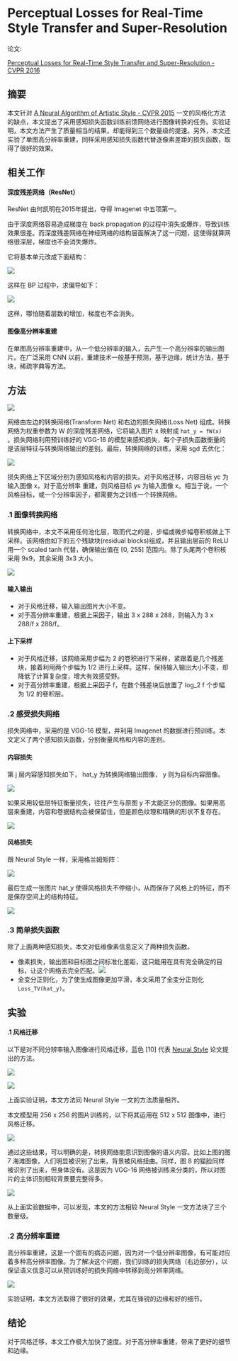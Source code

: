# Perceptual Losses for Real-Time Style Transfer and Super-Resolution

论文:

[Perceptual Losses for Real-Time Style Transfer and Super-Resolution - CVPR 2016](https://arxiv.org/abs/1603.08155)



## 摘要

本文针对 [A Neural Algorithm of Artistic Style - CVPR 2015](https://arxiv.org/abs/1508.06576) 一文的风格化方法的缺点，本文提出了采用感知损失函数训练前馈网络进行图像转换的任务。实验证明，本文方法产生了质量相当的结果，却能得到三个数量级的提速。另外，本文还实验了单图高分辨率重建，同样采用感知损失函数代替逐像素差距的损失函数，取得了很好的效果。



## 相关工作

#### 深度残差网络（ResNet）

ResNet 由何凯明在2015年提出，夺得 Imagenet 中五项第一。

由于深度网络容易造成梯度在 back propagation 的过程中消失或爆炸，导致训练效果很差。而深度残差网络在神经网络的结构层面解决了这一问题，这使得就算网络很深层，梯度也不会消失爆炸。

它将基本单元改成下面结构：

![](pics/resnet.png)

这样在 BP 过程中，求偏导如下：

![](pics/1.png)

这样，哪怕随着层数的增加，梯度也不会消失。



#### 图像高分辨率重建

在单图高分辨率重建中，从一个低分辨率的输入，去产生一个高分辨率的输出图片。在广泛采用 CNN 以前，重建技术一般基于预测，基于边缘，统计方法，基于块，稀疏字典等方法。



## 方法

![](pics/fig_2.png)

网络由左边的转换网络(Transform Net) 和右边的损失网络(Loss Net) 组成。转换网络为权重参数为 W 的深度残差网络，它将输入图片 x 映射成 `hat_y = fW(x) ` 。损失网络利用预训练好的 VGG-16 的模型来感知损失，每个子损失函数衡量的是该层特征与转换网络输出的差别。最后，转换网络的训练，采用 sgd 去优化：

![](pics/2.png)

损失网络上下区域分别为感知风格和内容的损失。对于风格迁移，内容目标 yc 为输入图像 x，对于高分辨率 重建，则风格目标 ys 为输入图像 x。相当于说，一个风格目标，或一个分辨率因子，都需要为之训练一个转换网络。



### .1 图像转换网络

转换网络中，本文不采用任何池化层，取而代之的是，步幅或微步幅卷积核做上下采样。该网络由如下的五个残缺块(residual blocks)组成，并且输出层前的 ReLU 用一个 scaled tanh 代替，确保输出值在 [0, 255] 范围内。除了头尾两个卷积核采用 9x9，其余采用 3x3 大小。

![](pics/resblock.png)

#### 输入输出

* 对于风格迁移，输入输出图片大小不变。
* 对于高分辨率重建，根据上采因子，输出 3 x 288 x 288，则输入为 3 x 288/f x 288/f。

#### 上下采样

* 对于风格迁移，该网络采用步幅为 2 的卷积进行下采样，紧跟着是几个残差块，接着利用两个步幅为 1/2 进行上采样。这样，保持输入输出大小不变，却降低了计算复杂度，增大有效感受野。
* 对于高分辨率重建，根据上采因子 f，在数个残差块后放置了 log_2 f 个步幅为 1/2 的卷积层。



### .2 感受损失网络

损失网络中，采用的是 VGG-16 模型，并利用 Imagenet 的数据进行预训练。本文定义了两个感知损失函数，分别衡量风格和内容的差别。

#### 内容损失

第 j 层内容感知损失如下， hat_y 为转换网络输出图像， y 则为目标内容图像。

![](pics/3.png)

如果采用较低层特征衡量损失，往往产生与原图 y 不太能区分的图像。如果用高层来重建，内容和卷据结构会被保留住，但是颜色纹理和精确的形状不复存在。

![](pics/fig_3.png)

#### 风格损失

跟 Neural Style 一样，采用格兰姆矩阵：

![](pics/4.png)

最后生成一张图片 hat_y 使得风格损失不停缩小，从而保存了风格上的特征，而不是保存空间上的结构特征。

![](pics/fig_4.png)

### .3 简单损失函数

除了上面两种感知损失，本文对低维像素信息定义了两种损失函数。

* 像素损失，输出图和目标图之间标准化差距，这只能用在具有完全确定的目标，让这个网络去完全匹配。![](pics/5.png)
* 全变分正则化，为了使生成图像更加平滑，本文采用了全变分正则化 `Loss_TV(hat_y)`。



## 实验



#### .1 风格迁移

以下是对不同分辨率输入图像进行风格迁移，蓝色 [10] 代表 [Neural Style](https://arxiv.org/abs/1508.06576) 论文提出的方法。

![](pics/fig_5.png)

![](pics/fig_6.png)

上面实验证明，本文方法同 Neural Style 一文的方法质量相齐。

本文模型用 256 x 256 的图片训练的，以下将其运用在 512 x 512 图像中，进行风格迁移。

![](pics/fig_7.png)

通过这些结果，可以明确的是，转换网络能意识到图像的语义内容。比如上图的图 7 海滩图像，人们明显被识别了出来，背景被风格扭曲。同样，图 8 的猫脸同样被识别了出来，但身体没有。这是因为 VGG-16 网络被训练来分类的，所以对图片的主体识别相较背景要完整得多。

![](pics/fig_8.png)

从上面实验数据中，可以发现，本文的方法相较 Neural Style 一文方法块了三个数量级。

### .2 高分辨率重建

高分辨率重建，这是一个固有的病态问题，因为对一个低分辨率图像，有可能对应着多种高分辨率图像。为了解决这个问题，我们训练的损失网络（右边部分），以保证语义信息可以从预训练好的损失网络中转移到高分辨率网络。

![](pics/fig_9.png)

实验证明，本文方法取得了很好的效果，尤其在锋锐的边缘和好的细节。



## 结论

对于风格迁移，本文工作极大加快了速度。对于高分辨率重建，带来了更好的细节和边缘。





















